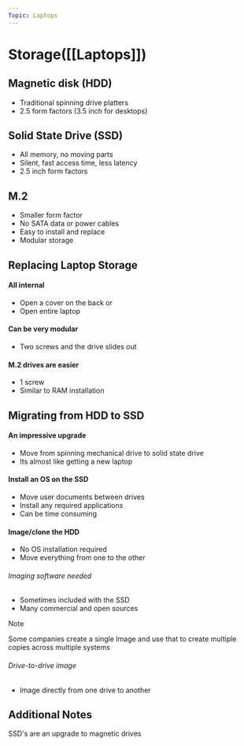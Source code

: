 ```yaml
---
Topic: Laptops
---
```

# Storage([[Laptops]])
## Magnetic disk (HDD)
- Traditional spinning drive platters
- 2.5 form factors (3.5 inch for desktops)

## Solid State Drive (SSD)
- All memory, no moving parts
- Silent, fast access time, less latency
- 2.5 inch form factors

## M.2
- Smaller form factor
- No SATA data or power cables
- Easy to install and replace
- Modular storage

## Replacing Laptop Storage
#### All internal
- Open a cover on the back
	or
- Open entire laptop
#### Can be very modular
- Two screws and the drive slides out

#### M.2 drives are easier
- 1 screw
- Similar to RAM installation

## Migrating from HDD to SSD
#### An impressive upgrade
- Move from spinning mechanical drive to solid state drive
- Its almost like getting a new laptop
#### Install an OS on the SSD
- Move user documents between drives
- Install any required applications
- Can be time consuming
#### Image/clone the HDD
- No OS installation required
- Move everything from one to the other
###### Imaging software needed
- Sometimes included with the SSD
- Many commercial and open sources

> [!NOTE] 
>Some companies create a single Image and use that to create multiple copies across multiple systems

###### Drive-to-drive image
- Image directly from one drive to another

## Additional Notes
SSD's are an upgrade to magnetic drives
